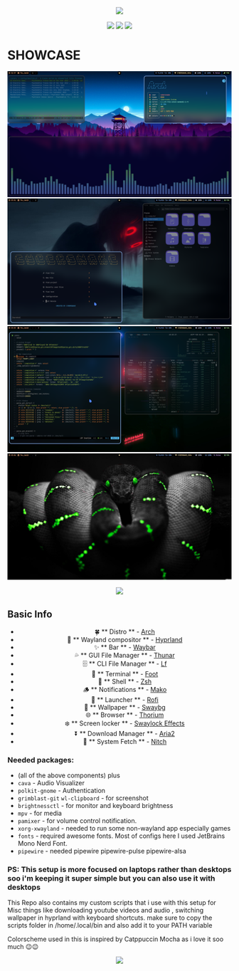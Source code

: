 <div align="center">
  <p></p>
  <p><b><i> <img src="https://readme-typing-svg.herokuapp.com?font=Righteous&size=70&duration=1500&pause=500&color=A024F7&center=true&vCenter=true&random=false&width=500&height=100&lines=Hypr+Dots" > </i></b></p>
  <img src="https://img.shields.io/github/last-commit/cybersnake223/Hypr?color=%23c4a7e7&style=for-the-badge">
  <img src="https://img.shields.io/github/repo-size/cybersnake223/Hypr?color=%23c4a7e7&style=for-the-badge">
  <img src="https://img.shields.io/github/stars/cybersnake223/Hypr?color=%23c4a7e7&style=for-the-badge">
</div>

# SHOWCASE

<p></p>

![1](assets/asset-1.png)
![2](assets/asset-2.png)
![3](assets/asset-3.png)
![4](assets/asset-4.png)


<div align="center"><img src="https://raw.githubusercontent.com/catppuccin/catppuccin/main/assets/footers/gray0_ctp_on_line.png"></div>

## Basic Info 

<div align="center">
  <p> </p>

  
  - 🍀 ** Distro ** - [Arch](https://archlinux.org/) 
  - 🌼 ** Wayland compositor ** - [Hyprland](https://hyprland.org/) 
  - ✨ ** Bar ** - [Waybar](https://github.com/Alexays/Waybar) 
  - 💦 ** GUI File Manager ** - [Thunar](https://gitlab.xfce.org/xfce/thunar) 
  - 🗄️ ** CLI File Manager ** - [Lf](https://github.com/gokcehan/lf) 
  - 🌷 ** Terminal ** - [Foot](https://github.com/DanteAlighierin/foot) 
  - 🍄 ** Shell ** - [Zsh](https://zsh.sourceforge.io/) 
  - 🪵 ** Notifications ** - [Mako](https://github.com/emersion/mako) 
  - 🌻 ** Launcher ** - [Rofi](https://github.com/lbonn/rofi) 
  - 🍁 ** Wallpaper ** - [Swaybg](https://codeberg.org/dnkl/wbg)
  - 🌐 ** Browser ** - [Thorium](https://thorium.rocks/welcome) 
  - ❄️  ** Screen locker ** - [Swaylock Effects](https://github.com/DRAGONTOS/swaylock-effects) 
  - ⏬ ** Download Manager ** - [Aria2](https://github.com/aria2/aria2)
  - 🤖 ** System Fetch ** - [Nitch](https://github.com/ssleert/nitch)

</div>  


### Needed packages:
- (all of the above components) plus
- `cava` - Audio Visualizer 
- `polkit-gnome` - Authentication 
- `grimblast-git` `wl-clipboard` - for screenshot
- `brightnessctl`  - for monitor and keyboard brightness
- `mpv` - for media
- `pamixer` - for volume control notification. 
- `xorg-xwayland` - needed to run some non-wayland app especially games
- `fonts` - required awesome fonts. Most of configs here I used JetBrains Mono Nerd Font.
- `pipewire` - needed pipewire pipewire-pulse pipewire-alsa


### PS: This setup is more focused on laptops rather than desktops soo i'm keeping it super simple but you can also use it with desktops

This Repo also contains my custom scripts that i use with this setup for Misc things like downloading youtube videos and audio , switching wallpaper in hyprland with keyboard shortcuts. make sure to copy the scripts folder in /home/.local/bin and also add it to your PATH variable

Colorscheme used in this is inspired by Catppuccin Mocha as i love it soo much 😉😉

<div align="center">
  <p></p>
  <p><b><i> <img src="https://readme-typing-svg.herokuapp.com?font=Righteous+&weight=90&size=60&duration=1500&pause=500&center=true&vCenter=true&random=false&width=1700&height=200&lines=Install+Script+Coming+Soon........." > <p></p>
</div>
